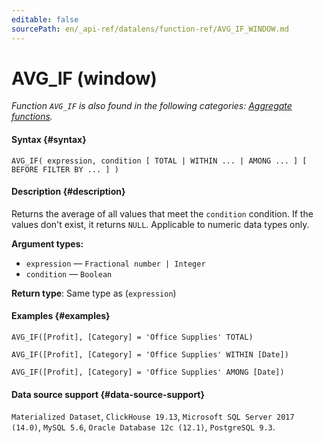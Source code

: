 ```yaml
---
editable: false
sourcePath: en/_api-ref/datalens/function-ref/AVG_IF_WINDOW.md
---
```


# AVG_IF (window)

_Function `AVG_IF` is also found in the following categories: [Aggregate functions](AVG_IF.md)._

#### Syntax {#syntax}


```
AVG_IF( expression, condition [ TOTAL | WITHIN ... | AMONG ... ] [ BEFORE FILTER BY ... ] )
```

#### Description {#description}
Returns the average of all values that meet the `condition` condition. If the values don't exist, it returns `NULL`. Applicable to numeric data types only.

**Argument types:**
- `expression` — `Fractional number | Integer`
- `condition` — `Boolean`


**Return type**: Same type as (`expression`)

#### Examples {#examples}

```
AVG_IF([Profit], [Category] = 'Office Supplies' TOTAL)
```

```
AVG_IF([Profit], [Category] = 'Office Supplies' WITHIN [Date])
```

```
AVG_IF([Profit], [Category] = 'Office Supplies' AMONG [Date])
```


#### Data source support {#data-source-support}

`Materialized Dataset`, `ClickHouse 19.13`, `Microsoft SQL Server 2017 (14.0)`, `MySQL 5.6`, `Oracle Database 12c (12.1)`, `PostgreSQL 9.3`.
